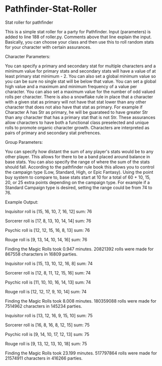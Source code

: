 # Pathfinder-Stat-Roller
Stat roller for pathfinder

This is a simple stat roller for a party for Pathfinder.  Input (parameters) is added to line 188 of roller.py.  Comments above that line explain the input.  Basically, you can choose your class and then use this to roll random stats for your character with certain assurances.  

Character Parameters:

You can specify a primary and secondary stat for multiple characters and a minimum value for primary stats and secondary stats will have a value of at least primary stat minimum - 2.  You can also set a global minimum value so you can be sure no single stat will be below that value.  You can set a global high value and a maximum and minimum frequency of a value per character.  You can also set a maximum value for the number of odd valued rolls per character.  There is also a snowflake rule in place that a character with a given stat as primary will not have that stat lower than any other character that does not also have that stat as primary.  For example if Character A has Str as primary, he will be guarateed to have greater Str than any character that has a primary stat that is not Str.  These assurances allow characters to have both a functional class preselected and unique rolls to promote organic character growth.  Characters are interpreted as pairs of primary and secondary stat prefrences.

Group Parameters:

You can specify how distant the sum of any player's stats would be to any other player.  This allows for there to be a band placed around balance in base stats.  You can also specify the range of where the sum of the stats should fall.  According to the pathfinder rule book this allows you to control the campaign type (Low, Standard, High, or Epic Fantasy).  Using the point buy system to compare to, base stats start at 10 for a total of 60 + 10, 15, 20, or 25 extra points depending on the campaign type.  For example if a Standard Campaign type is desired, setting the range could be from 74 to 76.

Example Output:

Inquisitor roll is	[15, 16, 10, 7, 16, 12]	  sum:  76

Sorcerer roll is	  [17, 8, 13, 10, 14, 14]	  sum:  76

Psychic roll is		  [12, 12, 15, 16, 8, 13]	  sum:  76

Rouge roll is		    [9, 13, 14, 10, 14, 16]	  sum:  76

Finding the Magic Rolls took 0.947 minutes.
20821392 rolls were made for 867558 characters in 16809 parties.


Inquisitor roll is	[15, 13, 10, 12, 16, 8]	  sum:  74

Sorcerer roll is	  [12, 8, 11, 12, 15, 16] 	sum:  74

Psychic roll is		  [11, 10, 10, 16, 14, 13]  sum:  74

Rouge roll is		    [12, 12, 17, 9, 10, 14]	  sum:  74

Finding the Magic Rolls took 8.008 minutes.
180359088 rolls were made for 7514962 characters in 145234 parties.


Inquisitor roll is	[13, 12, 16, 9, 15, 10] 	sum:  75

Sorcerer roll is	  [16, 8, 16, 8, 12, 15]	  sum:  75

Psychic roll is		  [9, 14, 10, 17, 12, 13] 	sum:  75

Rouge roll is		    [9, 13, 12, 13, 10, 18]	  sum:  75

Finding the Magic Rolls took 23.199 minutes.
517797864 rolls were made for 21574911 characters in 416266 parties.
